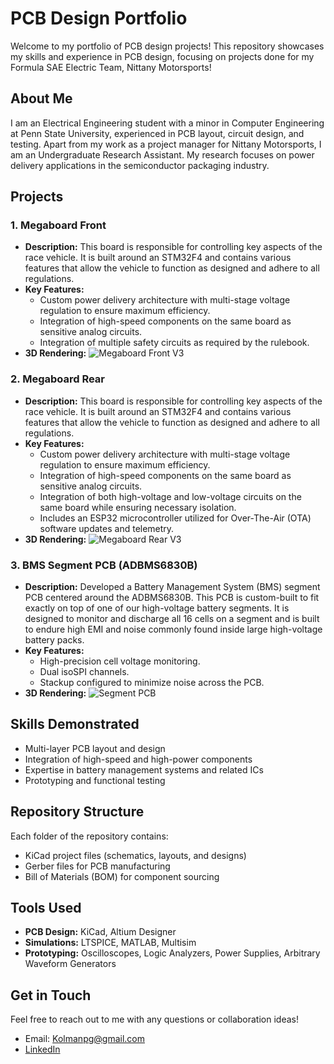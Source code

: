 # PCB Design Portfolio

Welcome to my portfolio of PCB design projects! This repository showcases my skills and experience in PCB design, focusing on projects done for my Formula SAE Electric Team, Nittany Motorsports!

## About Me
I am an Electrical Engineering student with a minor in Computer Engineering at Penn State University, experienced in PCB layout, circuit design, and testing. Apart from my work as a project manager for Nittany Motorsports, I am an Undergraduate Research Assistant. My research focuses on power delivery applications in the semiconductor packaging industry.

## Projects

### 1. **Megaboard Front**
- **Description:** This board is responsible for controlling key aspects of the race vehicle. It is built around an STM32F4 and contains various features that allow the vehicle to function as designed and adhere to all regulations.
- **Key Features:**
  - Custom power delivery architecture with multi-stage voltage regulation to ensure maximum efficiency.
  - Integration of high-speed components on the same board as sensitive analog circuits.
  - Integration of multiple safety circuits as required by the rulebook.
- **3D Rendering:**
![Megaboard Front V3](https://github.com/user-attachments/assets/115daf0d-7c6d-44a5-9827-917bca8734d9)

### 2. **Megaboard Rear**
- **Description:** This board is responsible for controlling key aspects of the race vehicle. It is built around an STM32F4 and contains various features that allow the vehicle to function as designed and adhere to all regulations.
- **Key Features:**
  - Custom power delivery architecture with multi-stage voltage regulation to ensure maximum efficiency.
  - Integration of high-speed components on the same board as sensitive analog circuits.
  - Integration of both high-voltage and low-voltage circuits on the same board while ensuring necessary isolation.
  - Includes an ESP32 microcontroller utilized for Over-The-Air (OTA) software updates and telemetry.
- **3D Rendering:**
![Megaboard Rear V3](https://github.com/user-attachments/assets/dc5f0a8e-a62b-46da-9af8-53d992bfb4c7)

### 3. **BMS Segment PCB (ADBMS6830B)**
- **Description:** Developed a Battery Management System (BMS) segment PCB centered around the ADBMS6830B. This PCB is custom-built to fit exactly on top of one of our high-voltage battery segments. It is designed to monitor and discharge all 16 cells on a segment and is built to endure high EMI and noise commonly found inside large high-voltage battery packs.
- **Key Features:**
  - High-precision cell voltage monitoring.
  - Dual isoSPI channels.
  - Stackup configured to minimize noise across the PCB.
- **3D Rendering:**
![Segment PCB](https://github.com/user-attachments/assets/e5b0a949-5c90-4269-b588-1c27eee6ae03)

## Skills Demonstrated
- Multi-layer PCB layout and design
- Integration of high-speed and high-power components
- Expertise in battery management systems and related ICs
- Prototyping and functional testing

## Repository Structure
Each folder of the repository contains:
- KiCad project files (schematics, layouts, and designs)
- Gerber files for PCB manufacturing
- Bill of Materials (BOM) for component sourcing

## Tools Used
- **PCB Design:** KiCad, Altium Designer
- **Simulations:** LTSPICE, MATLAB, Multisim
- **Prototyping:** Oscilloscopes, Logic Analyzers, Power Supplies, Arbitrary Waveform Generators

## Get in Touch
Feel free to reach out to me with any questions or collaboration ideas!

- Email: Kolmanpg@gmail.com
- [LinkedIn](https://www.linkedin.com/in/Kolmanp)
